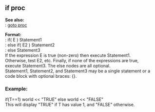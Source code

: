 ## if proc    
**See also:**    
:   [goto proc](/proc/goto)    
<!-- -->    
**Format:**    
:   if( E ) Statement1    
:   else if( E2 ) Statement2    
:   else Statement3    
If the expression E is true (non-zero) then execute Statement1.    
Otherwise, test E2, etc. Finally, if none of the expressions are true,    
execute Statement3. The else nodes are all optional.    
Statement1, Statement2, and Statement3 may be a single statement or a    
code block with optional braces: {}.    
### Example:    
if(T==1) world \<\< \"TRUE\" else world \<\< \"FALSE\"    
This will display \"TRUE\" if T has value 1, and \"FALSE\" otherwise.  